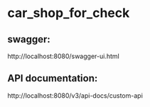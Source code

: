 # car_shop_for_check

## swagger:

http://localhost:8080/swagger-ui.html

## API documentation:

http://localhost:8080/v3/api-docs/custom-api

